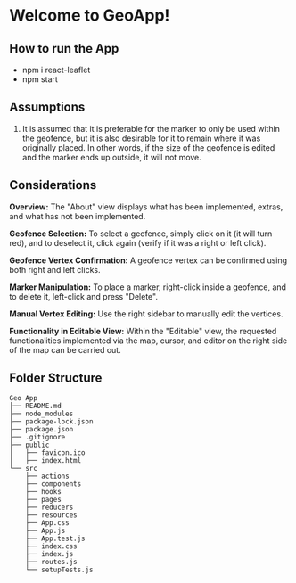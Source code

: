 
# Welcome to GeoApp!

## How to run the App

- npm i react-leaflet
- npm start

## Assumptions

1. It is assumed that it is preferable for the marker to only be used within the geofence, but it is also desirable for it to remain where it was originally placed. In other words, if the size of the geofence is edited and the marker ends up outside, it will not move.

## Considerations

**Overview:**
The "About" view displays what has been implemented, extras, and what has not been implemented.

**Geofence Selection:**
To select a geofence, simply click on it (it will turn red), and to deselect it, click again (verify if it was a right or left click).

**Geofence Vertex Confirmation:**
A geofence vertex can be confirmed using both right and left clicks.

**Marker Manipulation:**
To place a marker, right-click inside a geofence, and to delete it, left-click and press "Delete".

**Manual Vertex Editing:**
Use the right sidebar to manually edit the vertices.

**Functionality in Editable View:**
Within the "Editable" view, the requested functionalities implemented via the map, cursor, and editor on the right side of the map can be carried out.


## Folder Structure

```
Geo App
├── README.md
├── node_modules
├── package-lock.json
├── package.json
├── .gitignore
├── public
│   ├── favicon.ico
│   ├── index.html
└── src
    ├── actions
    ├── components
    ├── hooks
    ├── pages
    ├── reducers
    ├── resources
    ├── App.css
    ├── App.js
    ├── App.test.js
    ├── index.css
    ├── index.js
    ├── routes.js
    └── setupTests.js
```

